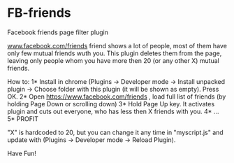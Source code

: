 # FB-friends
Facebook friends page filter plugin

www.facebook.com/friends friend shows a lot of people, most of them have only few mutual friends wuth you.
This plugin deletes them from the page, leaving only people whom you have more then 20 (or any other X) mutual friends.

How to:
1* Install in chrome (Plugins -> Developer mode -> Install unpacked plugin -> Choose folder with this plugin (it will be shown as empty). Press OK.
2* Open https://www.facebook.com/friends , load full list of friends (by holding Page Down or scrolling down)
3* Hold Page Up key. It activates plugin and cuts out everyone, who has less then X friends with you. 
4* ...
5* PROFIT

"X" is hardcoded to 20, but you can change it any time in "myscript.js" and update with (Plugins -> Developer mode -> Reload Plugin).

Have Fun!

